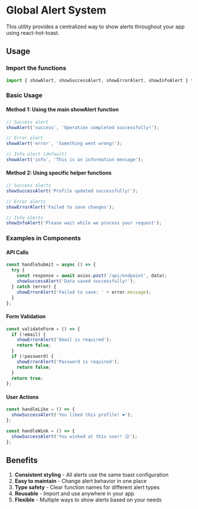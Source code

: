 # Global Alert System

This utility provides a centralized way to show alerts throughout your app using react-hot-toast.

## Usage

### Import the functions
```javascript
import { showAlert, showSuccessAlert, showErrorAlert, showInfoAlert } from '../utils/alertUtils';
```

### Basic Usage

#### Method 1: Using the main showAlert function
```javascript
// Success alert
showAlert('success', 'Operation completed successfully!');

// Error alert
showAlert('error', 'Something went wrong!');

// Info alert (default)
showAlert('info', 'This is an information message');
```

#### Method 2: Using specific helper functions
```javascript
// Success alerts
showSuccessAlert('Profile updated successfully!');

// Error alerts
showErrorAlert('Failed to save changes');

// Info alerts
showInfoAlert('Please wait while we process your request');
```

### Examples in Components

#### API Calls
```javascript
const handleSubmit = async () => {
  try {
    const response = await axios.post('/api/endpoint', data);
    showSuccessAlert('Data saved successfully!');
  } catch (error) {
    showErrorAlert('Failed to save: ' + error.message);
  }
};
```

#### Form Validation
```javascript
const validateForm = () => {
  if (!email) {
    showErrorAlert('Email is required');
    return false;
  }
  if (!password) {
    showErrorAlert('Password is required');
    return false;
  }
  return true;
};
```

#### User Actions
```javascript
const handleLike = () => {
  showSuccessAlert('You liked this profile! ❤️');
};

const handleWink = () => {
  showSuccessAlert('You winked at this user! 😉');
};
```

## Benefits

1. **Consistent styling** - All alerts use the same toast configuration
2. **Easy to maintain** - Change alert behavior in one place
3. **Type safety** - Clear function names for different alert types
4. **Reusable** - Import and use anywhere in your app
5. **Flexible** - Multiple ways to show alerts based on your needs 